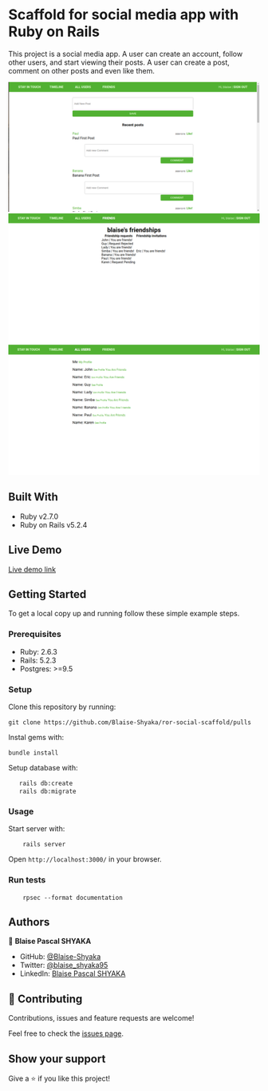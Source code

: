 # Scaffold for social media app with Ruby on Rails

This project is a social media app. A user can create an account, follow other users, and start viewing their posts. A user can create a post, comment on other posts and even like them.

![Screenshot One](./screenshots/screenshot1.png)
![Screenshot Two](./screenshots/screenshot2.png)
![Screenshot Three](./screenshots/screenshot3.png)

## Built With

- Ruby v2.7.0
- Ruby on Rails v5.2.4

## Live Demo

[Live demo link](https://ancient-shore-49391.herokuapp.com/users/sign_in)

## Getting Started

To get a local copy up and running follow these simple example steps.

### Prerequisites

- Ruby: 2.6.3
- Rails: 5.2.3
- Postgres: >=9.5

### Setup

Clone this repository by running:

```
git clone https://github.com/Blaise-Shyaka/ror-social-scaffold/pulls
```

Instal gems with:

```
bundle install
```

Setup database with:

```
   rails db:create
   rails db:migrate
```

### Usage

Start server with:

```
    rails server
```

Open `http://localhost:3000/` in your browser.

### Run tests

```
    rpsec --format documentation
```

## Authors

👤 **Blaise Pascal SHYAKA**

- GitHub: [@Blaise-Shyaka](https://github.com/Blaise-Shyaka/)
- Twitter: [@blaise_shyaka95](https://twitter.com/blaise_shyaka95)
- LinkedIn: [Blaise Pascal SHYAKA](https://linkedin.com/in/blaise-pascal-shyaka)

## 🤝 Contributing

Contributions, issues and feature requests are welcome!

Feel free to check the [issues page](issues/).

## Show your support

Give a ⭐️ if you like this project!

